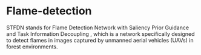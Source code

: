 # Flame-detection
STFDN stands for Flame Detection Network with Saliency Prior Guidance and Task Information Decoupling , which is a network specifically designed to detect flames in images captured by unmanned aerial vehicles (UAVs) in forest environments.
